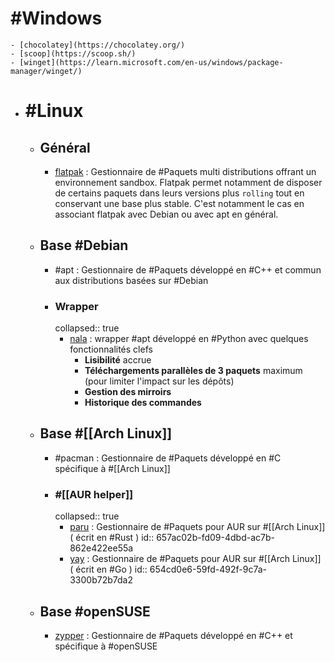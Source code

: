 # #Windows
	- [chocolatey](https://chocolatey.org/)
	- [scoop](https://scoop.sh/)
	- [winget](https://learn.microsoft.com/en-us/windows/package-manager/winget/)
- # #Linux
	- ## Général
		- [flatpak](https://flatpak.org/) : Gestionnaire de #Paquets multi distributions offrant un environnement sandbox. Flatpak permet notamment de disposer de certains paquets dans leurs versions plus `rolling` tout en conservant une base plus stable. C'est notamment le cas en associant flatpak avec Debian ou avec apt en général.
	- ## Base #Debian
		- #apt : Gestionnaire de #Paquets développé en #C++ et commun aux distributions basées sur #Debian
		- ### Wrapper
		  collapsed:: true
			- [nala](https://gitlab.com/volian/nala) : wrapper #apt développé en #Python avec quelques fonctionnalités clefs
				- **Lisibilité** accrue
				- **Téléchargements parallèles de 3 paquets** maximum (pour limiter l'impact sur les dépôts)
				- **Gestion des mirroirs**
				- **Historique des commandes**
	- ## Base #[[Arch Linux]]
		- #pacman : Gestionnaire de #Paquets développé en #C spécifique à #[[Arch Linux]]
		- ### #[[AUR helper]]
		  collapsed:: true
			- [paru](https://github.com/Morganamilo/paru) : Gestionnaire de #Paquets pour AUR sur #[[Arch Linux]] ( écrit en #Rust )
			  id:: 657ac02b-fd09-4dbd-ac7b-862e422ee55a
			- [yay](https://github.com/Jguer/yay) : Gestionnaire de #Paquets pour AUR sur #[[Arch Linux]] ( écrit en #Go )
			  id:: 654cd0e6-59fd-492f-9c7a-3300b72b7da2
	- ## Base #openSUSE
		- [zypper](https://en.opensuse.org/Portal:Zypper) : Gestionnaire de #Paquets développé en #C++ et spécifique à #openSUSE